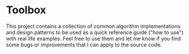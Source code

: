 # Toolbox

This project contains a collection of common algorithm implementations and design patterns to be used as a quick reference guide ("how to use") with real life examples. Feel free to use them and let me know if you find some bugs or improvements that I can apply to the source code.
